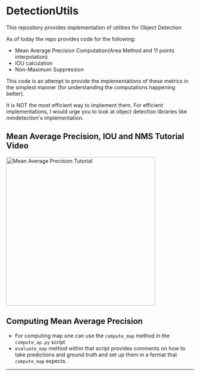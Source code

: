 # DetectionUtils
This repository provides implementation of utilities for Object Detection

As of today the repo provides code for the following:
* Mean Average Precision Computation(Area Method and 11 points interpolation)
* IOU calculation
* Non-Maximum Suppression

This code is an attempt to provide the implementations of these metrics in the simplest manner (for understanding the computations happening better).

It is NOT the most efficient way to implement them.
For efficient implementations, I would urge you to look at object detection libraries like mmdetection's implementation.

## Mean Average Precision, IOU and NMS Tutorial Video
<a href="https://www.youtube.com/watch?v=duBGmrxNHS8">
   <img alt="Mean Average Precision Tutorial" src="https://github.com/explainingai-code/DetectionUtils/assets/144267687/8fcc2f6a-e2b6-40ce-aa56-24a715f7bf4b"
   width="400">
</a>

## Computing Mean Average Precision
* For computing map one can use the `compute_map` method in the `compute_ap.py` script
* `evaluate_map` method within that script provides comments on how to take predictions and ground truth and set up them in a format that `compute_map` expects.

___  

